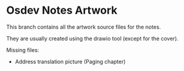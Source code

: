 # Osdev Notes Artwork

This branch contains all the artwork source files for the notes. 

They are usually created using the drawio tool (except for the cover). 

Missing files: 
* Address translation picture (Paging chapter) 


